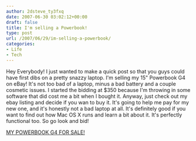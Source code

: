 ```yaml
---
author: 2dsteve_ty3fxq
date: 2007-06-30 03:02:12+00:00
draft: false
title: I'm selling a Powerbook!
type: post
url: /2007/06/29/im-selling-a-powerbook/
categories:
- Life
- Tech
---
```


Hey Everybody! I just wanted to make a quick post so that you guys could have first dibs on a pretty snazzy laptop. I'm selling my 15" Powerbook G4 on eBay! It's not too bad of a laptop, minus a bad battery and a couple cosmetic issues. I started the bidding at $350 because I'm throwing in some software that did cost me a bit when I bought it. Anyway, just check out my ebay listing and decide if you wan to buy it. It's going to help me pay for my new one, and it's honestly not a bad laptop at all. It's definitely good if you want to find out how Mac OS X runs and learn a bit about it. It's perfectly functional too. So go look and bid!

[MY POWERBOOK G4 FOR SALE! ](http://cgi.ebay.com/ws/eBayISAPI.dll?ViewItem&ih=018&sspagename=STRK%3AMESE%3AIT&viewitem=&item=280129842893&rd=1&rd=1)
